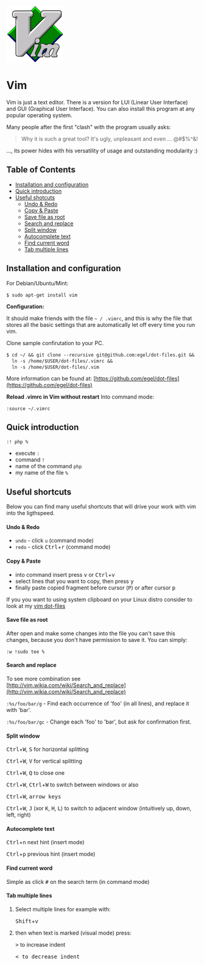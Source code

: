 <img src="img/Vim_logo.png" title="Vim - The ultimate text editor" width="150" />

# Vim
Vim is just a text editor. There is a version for LUI (Linear User Interface) and GUI (Graphical User Interface). You can also install this program at any popular operating system.

Many people after the first "clash" with the program usually asks:

> Why it is such a great tool? It's ugly, unpleasant and even ... @#$%^&!

..., its power hides with his versatility of usage and outstanding modularity :)


## Table of Contents
  * [Installation and configuration](#installation-and-configuration)
  * [Quick introduction](#quick-introduction)
  * [Useful shotcuts](#useful-shortcuts)
    - [Undo & Redo](#undo--redo)
    - [Copy & Paste](#copy--paste)
    - [Save file as root](#save-file-as-root)
    - [Search and replace](#search-and-replace)
    - [Split window](#split-window)
    - [Autocomplete text](#autocomplete-text)
    - [Find current word](#find-current-word)
    - [Tab multiple lines](#tab-multiple-lines)


## <a name="#installation-and-configuration">Installation and configuration</a>
For Debian/Ubuntu/Mint:

    $ sudo apt-get install vim


**Configuration:**

It should make friends with the file `~ / .vimrc`, and this is why the file that stores all the basic settings that are automatically let off every time you run vim.

Clone sample confirutation to your PC.

    $ cd ~/ && git clone --recursive git@github.com:egel/dot-files.git &&
      ln -s /home/$USER/dot-files/.vimrc &&
      ln -s /home/$USER/dot-files/.vim

More information can be found at: [https://github.com/egel/dot-files](https://github.com/egel/dot-files)

**Reload .vimrc in Vim without restart**
Into command mode:

    :source ~/.vimrc


## <a name="#quick-installation">Quick introduction</a>

    :! php %

  * execute `:`
  * command `!`
  * name of the command `php`
  * my name of the file `%`


## <a name="#useful-shortcuts">Useful shortcuts</a>
Below you can find many useful shortcuts that will drive your work with vim into the ligthspeed.

#### <a name="#undo-and-redo">Undo & Redo</a>

  * `undo` - click `u` (command mode)
  * `redo` - click <kbd>Ctrl</kbd>+<kbd>r</kbd> (command mode)


#### <a name="#copy-and-paste">Copy & Paste</a>

  - into command insert press <kbd>v</kbd> or <kbd>Ctrl</kbd>+<kbd>v</kbd>
  - select lines that you want to copy, then press <kbd>y</kbd>
  - finally paste copied fragment before cursor (<kbd>P</kbd>) or after cursor <kbd>p</kbd>

If you you want to using system clipboard on your Linux distro consider to look at my [vim dot-files](egel-dot-files-repo)


#### <a name="#save-file-as-root">Save file as root</a>
After open and make some changes into the file you can't save this changes, because you don't have permission to save it. You can simply:

    :w !sudo tee %


#### <a name="#search-and-replace">Search and replace</a>
To see more combination see [http://vim.wikia.com/wiki/Search_and_replace](http://vim.wikia.com/wiki/Search_and_replace)

`:%s/foo/bar/g` - Find each occurrence of 'foo' (in all lines), and replace it with 'bar'.

`:%s/foo/bar/gc` - Change each 'foo' to 'bar', but ask for confirmation first.


#### <a name="#split-window">Split window</a>

<kbd>Ctrl</kbd>+<kbd>W</kbd>, <kbd>S</kbd> for horizontal splitting

<kbd>Ctrl</kbd>+<kbd>W</kbd>, <kbd>V</kbd> for vertical splitting

<kbd>Ctrl</kbd>+<kbd>W</kbd>, <kbd>Q</kbd> to close one

<kbd>Ctrl</kbd>+<kbd>W</kbd>, <kbd>Ctrl</kbd>+<kbd>W</kbd> to switch between windows or also

<kbd>Ctrl</kbd>+<kbd>W</kbd>, <kbd>arrow keys</kbd>

<kbd>Ctrl</kbd>+<kbd>W</kbd>, <kbd>J</kbd> (xor <kbd>K</kbd>, <kbd>H</kbd>, <kbd>L</kbd>) to switch to adjacent window (intuitively up, down, left, right)


#### <a name="#autocomplete-text">Autocomplete text</a>

<kbd>Ctrl</kbd>+<kbd>n</kbd> next hint (insert mode)

<kbd>Ctrl</kbd>+<kbd>p</kbd> previous hint (insert mode)


#### <a name="#find-current-word">Find current word</a>
Simple as click <kbd>#</kbd> on the search term (in command mode)


#### <a name="#tab-multiple-lines">Tab multiple lines</a>

1. Select multiple lines for example with:

    <kbd>Shift</kbd>+<kbd>v</kbd>

2. then when text is marked (visual mode) press:

    <kbd>></kbd> to increase indent

    <kbd><<kbd> to decrease indent


<!-- General links -->
 [egel-dot-files-repo]: https://github.com/egel/dot-files
